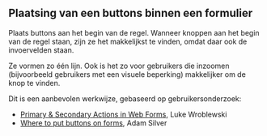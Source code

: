 ## Plaatsing van een buttons binnen een formulier
Plaats buttons aan het begin van de regel. Wanneer knoppen aan het begin van de regel staan, zijn ze het makkelijkst te vinden, omdat daar ook de invoervelden staan.

Ze vormen zo één lijn. Ook is het zo voor gebruikers die inzoomen (bijvoorbeeld gebruikers met een visuele beperking) makkelijker om de knop te vinden.

Dit is een aanbevolen werkwijze, gebaseerd op gebruikersonderzoek:
- [Primary & Secondary Actions in Web Forms](https://www.lukew.com/ff/entry.asp?571), Luke Wroblewski
- [Where to put buttons on forms](https://adamsilver.io/blog/where-to-put-buttons-on-forms/), Adam Silver

